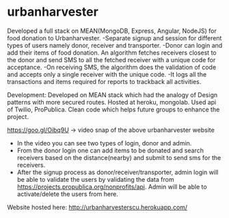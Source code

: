 # urbanharvester

Developed a full stack on MEAN(MongoDB, Express, Angular, NodeJS) for food donation to Urbanharvester.
-Separate signup and session for different types of users namely donor, receiver and transporter.
-Donor can login and add their items of food donation. An algorithm fetches receivers closest to the donor and send SMS to all the fetched receiver with a unique code for acceptance.
-On receiving SMS, the algorithm does the validation of code and accepts only a single receiver with the unique code.
-It logs all the transactions and items required for reports to trackback all activities.

Development:
Developed on MEAN stack which had the analogy of Design patterns with more secured routes.
Hosted at heroku, mongolab. Used api of Twilio, ProPublica.
Clean code which helps future groups to enhance the project.


https://goo.gl/Oibq9U -> video snap of the above urbanharvester website 
- In the video you can see two types of login, donor and admin. 
- From the donor login one can add items to be donated and search receivers based on the distance(nearby) and submit to send sms for the receivers. 
- After the signup process as donor/receiver/transporter, admin login will be able to validate the users by validating the data from https://projects.propublica.org/nonprofits/api. Admin will be able to activate/delete the users from here.

Website hosted here: http://urbanharvesterscu.herokuapp.com/
